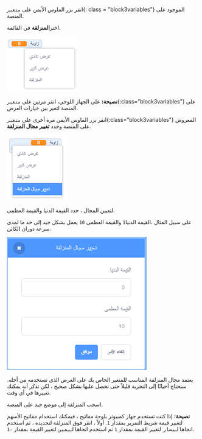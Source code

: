 انقر بزر الماوس الأيمن على `متغير`{: class = "block3variables"} الموجود على المنصة.

اختر**المنزلقة** في القائمة.

![اختيار "المنزلقة" في القائمة.](images/variable-slider.png)

**نصيحة:** على الجهاز اللوحي، انقر مرتين على `متغير`{:class="block3variables"} على المنصة لتغير بين خيارات العرض.

انقر بزر الماوس الأيمن مرة أخرى على `متغير`{:class="block3variables"} المعروض على المنصة وحدد **تغيير مجال المنزلقة**.

![اختيار "تغيير مجال المنزلقة" في القائمة.](images/slider-range.png)

لتعيين المجال ، حدد القيمة الدنيا والقيمة العظمى.

على سبيل المثال ،القيمة الدنيا`1` والقيمة العظمى `10` يعمل بشكل جيد إلى حد ما لمدى سرعة دوران الكائن.

![تغيير مجال المنزلقة من 1 إلى 10.](images/slider-values.png)

يعتمد مجال المنزلقة المناسب للمتغير الخاص بك على الغرض الذي تستخدمه من أجله. ستحتاج أحيانًا إلى التجربة قليلاً حتى تحصل عليها بشكل صحيح ، لكن تذكر أنه يمكنك تغييرها في أي وقت.

اسحب المنزلقة إلى موضع جيد على المنصة.

**نصيحة:** إذا كنت تستخدم جهاز كمبيوتر بلوحة مفاتيح ، فيمكنك استخدام مفاتيح الأسهم لتغيير قيمة شريط التمرير بمقدار `1`. أولاً ، انقر فوق المنزلقة لتحديده ، ثم استخدم اتجاه<kbd>اليسار</kbd> لتغيير القيمة بمقدار `1` ثم استخدم اتجاه<kbd>اليمين</kbd> لتغيير القيمة بمقدار `-1`.
